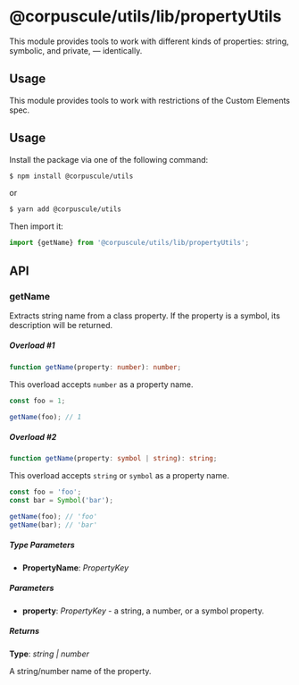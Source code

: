# @corpuscule/utils/lib/propertyUtils

This module provides tools to work with different kinds of properties: string,
symbolic, and private, — identically.

## Usage

This module provides tools to work with restrictions of the Custom Elements
spec.

## Usage

Install the package via one of the following command:

```bash
$ npm install @corpuscule/utils
```

or

```bash
$ yarn add @corpuscule/utils
```

Then import it:

```typescript
import {getName} from '@corpuscule/utils/lib/propertyUtils';
```

## API

### getName

Extracts string name from a class property. If the property is a symbol, its
description will be returned.

##### Overload #1

```typescript
function getName(property: number): number;
```

This overload accepts `number` as a property name.

```typescript
const foo = 1;

getName(foo); // 1
```

##### Overload #2

```typescript
function getName(property: symbol | string): string;
```

This overload accepts `string` or `symbol` as a property name.

```typescript
const foo = 'foo';
const bar = Symbol('bar');

getName(foo); // 'foo'
getName(bar); // 'bar'
```

##### Type Parameters

- **PropertyName**: _PropertyKey_

##### Parameters

- **property**: _PropertyKey_ - a string, a number, or a symbol property.

##### Returns

**Type**: _string | number_

A string/number name of the property.
